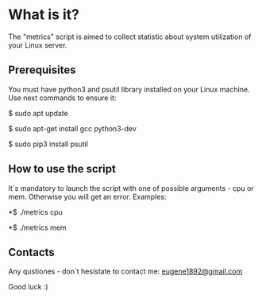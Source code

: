 # What is it?

The "metrics" script is aimed to collect statistic about system utilization of your Linux server.

## Prerequisites

You must have python3 and psutil library installed on your Linux machine. Use next commands to ensure it:

$ sudo apt update  

$ sudo apt-get install gcc python3-dev  

$ sudo pip3 install psutil  


## How to use the script

It`s mandatory to launch the script with one of possible arguments - cpu or mem. Otherwise you will get an error. Examples:  

*$ ./metrics cpu  

*$ ./metrics mem

## Contacts

Any qustiones - don`t hesistate to contact me: eugene1892@gmail.com

Good luck :)
